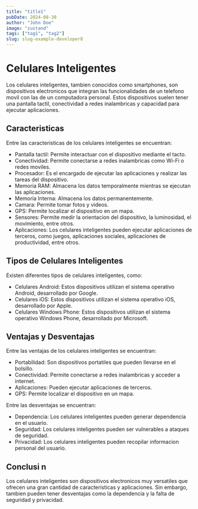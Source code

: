 ```yaml
---
title: "title1"
pubDate: 2024-08-30
author: "John Doe"
image: "zustand"
tags: ["tag1", "tag2"]
slug: slug-example-developer8
---
```


# Celulares Inteligentes

Los celulares inteligentes, tambien conocidos como smartphones, son dispositivos electronicos que integran las funcionalidades de un telefono movil con las de un computadora personal. Estos dispositivos suelen tener una pantalla tactil, conectividad a redes inalambricas y capacidad para ejecutar aplicaciones.

## Caracteristicas

Entre las caracteristicas de los celulares inteligentes se encuentran:

- Pantalla tactil: Permite interactuar con el dispositivo mediante el tacto.
- Conectividad: Permite conectarse a redes inalambricas como Wi-Fi o redes moviles.
- Procesador: Es el encargado de ejecutar las aplicaciones y realizar las tareas del dispositivo.
- Memoria RAM: Almacena los datos temporalmente mientras se ejecutan las aplicaciones.
- Memoria Interna: Almacena los datos permanentemente.
- Camara: Permite tomar fotos y videos.
- GPS: Permite localizar el dispositivo en un mapa.
- Sensores: Permite medir la orientacion del dispositivo, la luminosidad, el movimiento, entre otros.
- Aplicaciones: Los celulares inteligentes pueden ejecutar aplicaciones de terceros, como juegos, aplicaciones sociales, aplicaciones de productividad, entre otros.

## Tipos de Celulares Inteligentes

Existen diferentes tipos de celulares inteligentes, como:

- Celulares Android: Estos dispositivos utilizan el sistema operativo Android, desarrollado por Google.
- Celulares iOS: Estos dispositivos utilizan el sistema operativo iOS, desarrollado por Apple.
- Celulares Windows Phone: Estos dispositivos utilizan el sistema operativo Windows Phone, desarrollado por Microsoft.

## Ventajas y Desventajas

Entre las ventajas de los celulares inteligentes se encuentran:

- Portabilidad: Son dispositivos portatiles que pueden llevarse en el bolsillo.
- Conectividad: Permite conectarse a redes inalambricas y acceder a internet.
- Aplicaciones: Pueden ejecutar aplicaciones de terceros.
- GPS: Permite localizar el dispositivo en un mapa.

Entre las desventajas se encuentran:

- Dependencia: Los celulares inteligentes pueden generar dependencia en el usuario.
- Seguridad: Los celulares inteligentes pueden ser vulnerables a ataques de seguridad.
- Privacidad: Los celulares inteligentes pueden recopilar informacion personal del usuario.

## Conclusi n

Los celulares inteligentes son dispositivos electronicos muy versatiles que ofrecen una gran cantidad de caracteristicas y aplicaciones. Sin embargo, tambien pueden tener desventajas como la dependencia y la falta de seguridad y privacidad.
